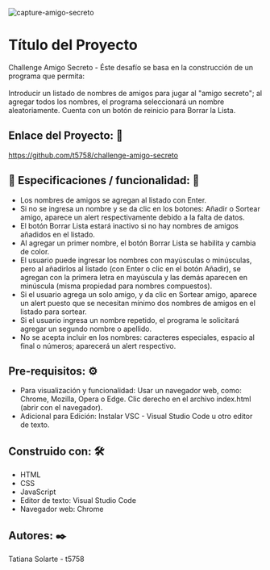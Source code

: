
![capture-amigo-secreto](https://github.com/user-attachments/assets/cf12eed6-f654-4a31-924c-bab22ecc7867)


# Título del Proyecto #
Challenge Amigo Secreto - Éste desafío se basa en la construcción de un programa que permita: <br> <br>
Introducir un listado de nombres de amigos para jugar al "amigo secreto"; al agregar todos los nombres, el programa seleccionará un nombre aleatoriamente. Cuenta con un botón de reinicio para Borrar la Lista.

## Enlace del Proyecto: 🚀 ##
https://github.com/t5758/challenge-amigo-secreto

## 📖 Especificaciones / funcionalidad: 🚀 ##
- Los nombres de amigos se agregan al listado con Enter.
- Si no se ingresa un nombre y se da clic en los botones: Añadir o Sortear amigo, aparece un alert respectivamente debido a la falta de datos. 
- El botón Borrar Lista estará inactivo si no hay nombres de amigos añadidos en el listado.
- Al agregar un primer nombre, el botón Borrar Lista se habilita y cambia de color.
- El usuario puede ingresar los nombres con mayúsculas o minúsculas, pero al añadirlos al listado (con Enter o clic en el botón Añadir), se agregan con la primera letra en mayúscula y las demás aparecen en minúscula (misma propiedad para nombres compuestos).
- Si el usuario agrega un solo amigo, y da clic en Sortear amigo, aparece un alert puesto que se necesitan mínimo dos nombres de amigos en el listado para sortear.
- Si el usuario ingresa un nombre repetido, el programa le solicitará agregar un segundo nombre o apellido.
- No se acepta incluir en los nombres: caracteres especiales, espacio al final o números; aparecerá un alert respectivo.

## Pre-requisitos: ⚙️ ##
- Para visualización y funcionalidad: Usar un navegador web, como: Chrome, Mozilla, Opera o Edge. Clic derecho en el archivo index.html (abrir con el navegador).
- Adicional para Edición: Instalar VSC - Visual Studio Code u otro editor de texto.

## Construido con: 🛠️ ##
- HTML
- CSS
- JavaScript
- Editor de texto: Visual Studio Code
- Navegador web: Chrome

## Autores: ✒️ ##
Tatiana Solarte - t5758



